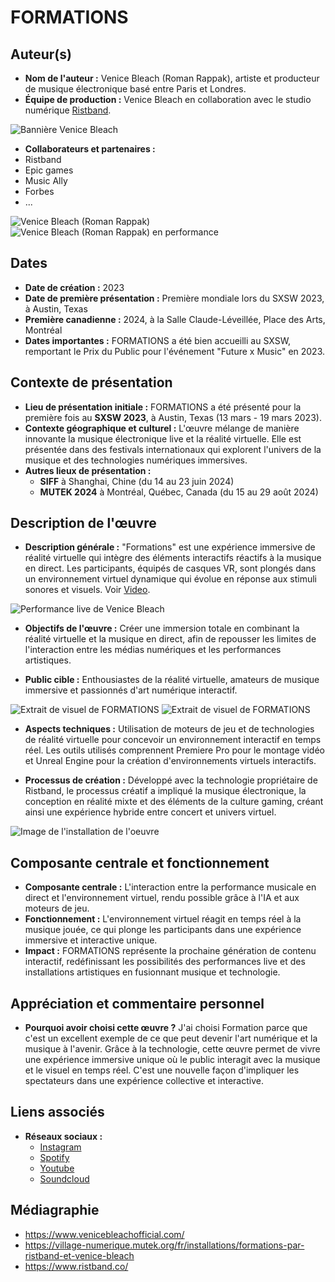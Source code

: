 # FORMATIONS

## Auteur(s)

- **Nom de l'auteur :** Venice Bleach (Roman Rappak), artiste et producteur de musique électronique basé entre Paris et Londres.
- **Équipe de production :** Venice Bleach en collaboration avec le studio numérique [Ristband](https://www.ristband.co/).

![Bannière Venice Bleach](images/venice_bleach.jpg)

- **Collaborateurs et partenaires :** 
- Ristband
- Epic games
- Music Ally
- Forbes
- ...


![Venice Bleach (Roman Rappak)](images/artiste_01.jpg)
![Venice Bleach (Roman Rappak) en performance](images/artiste_02.jpg)

## Dates

- **Date de création :** 2023
- **Date de première présentation :** Première mondiale lors du SXSW 2023, à Austin, Texas
- **Première canadienne :** 2024, à la Salle Claude-Léveillée, Place des Arts, Montréal
- **Dates importantes :** FORMATIONS a été bien accueilli au SXSW, remportant le Prix du Public pour l'événement "Future x Music" en 2023.

## Contexte de présentation

- **Lieu de présentation initiale :** FORMATIONS a été présenté pour la première fois au **SXSW 2023**, à Austin, Texas (13 mars - 19 mars 2023).
- **Contexte géographique et culturel :** L'œuvre mélange de manière innovante la musique électronique live et la réalité virtuelle. Elle est présentée dans des festivals internationaux qui explorent l'univers de la musique et des technologies numériques immersives.
- **Autres lieux de présentation :**
  - **SIFF** à Shanghai, Chine (du 14 au 23 juin 2024)
  - **MUTEK 2024** à Montréal, Québec, Canada (du 15 au 29 août 2024)

## Description de l'œuvre

- **Description générale :** "Formations" est une expérience immersive de réalité virtuelle qui intègre des éléments interactifs réactifs à la musique en direct. Les participants, équipés de casques VR, sont plongés dans un environnement virtuel dynamique qui évolue en réponse aux stimuli sonores et visuels. Voir [Video](https://www.venicebleachofficial.com/experimental).

![Performance live de Venice Bleach](images/performance_01.jpg)

- **Objectifs de l'œuvre :** Créer une immersion totale en combinant la réalité virtuelle et la musique en direct, afin de repousser les limites de l'interaction entre les médias numériques et les performances artistiques. 

- **Public cible :** Enthousiastes de la réalité virtuelle, amateurs de musique immersive et passionnés d'art numérique interactif.

![Extrait de visuel de FORMATIONS](images/experience_01.jpg)
![Extrait de visuel de FORMATIONS](images/experience_02.jpg)

- **Aspects techniques :** Utilisation de moteurs de jeu et de technologies de réalité virtuelle pour concevoir un environnement interactif en temps réel. Les outils utilisés comprennent Premiere Pro pour le montage vidéo et Unreal Engine pour la création d'environnements virtuels interactifs.

- **Processus de création :** Développé avec la technologie propriétaire de Ristband, le processus créatif a impliqué la musique électronique, la conception en réalité mixte et des éléments de la culture gaming, créant ainsi une expérience hybride entre concert et univers virtuel​.

![Image de l'installation de l'oeuvre](images/installation_01.jpg)

## Composante centrale et fonctionnement

- **Composante centrale :** L'interaction entre la performance musicale en direct et l'environnement virtuel, rendu possible grâce à l'IA et aux moteurs de jeu.
- **Fonctionnement :** L'environnement virtuel réagit en temps réel à la musique jouée, ce qui plonge les participants dans une expérience immersive et interactive unique.
- **Impact :** FORMATIONS représente la prochaine génération de contenu interactif, redéfinissant les possibilités des performances live et des installations artistiques en fusionnant musique et technologie.

## Appréciation et commentaire personnel

- **Pourquoi avoir choisi cette œuvre ?** J'ai choisi Formation parce que c'est un excellent exemple de ce que peut devenir l'art numérique et la musique à l'avenir. Grâce à la technologie, cette œuvre permet de vivre une expérience immersive unique où le public interagit avec la musique et le visuel en temps réel. C'est une nouvelle façon d'impliquer les spectateurs dans une expérience collective et interactive.

## Liens associés

- **Réseaux sociaux :**
  - [Instagram](https://www.instagram.com/venicebleachofficial/)
  - [Spotify](https://open.spotify.com/artist/4H36C537J5QzqeFju01FjI)
  - [Youtube](https://www.youtube.com/channel/UCF9VISjY6RZ4FtXm491lp-Q)
  - [Soundcloud](https://soundcloud.com/venice-bleach-99346330)

## Médiagraphie

- https://www.venicebleachofficial.com/
- https://village-numerique.mutek.org/fr/installations/formations-par-ristband-et-venice-bleach
- https://www.ristband.co/

